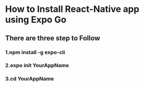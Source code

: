 # How to Install React-Native app using Expo Go 

## There are three step to Follow
  ### 1.npm install -g expo-cli
  ### 2.expo init YourAppName
  ### 3.cd YourAppName
